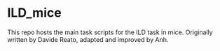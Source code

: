 # ILD_mice

This repo hosts the main task scripts for the ILD task in mice. Originally written by Davide Reato, adapted and improved by Anh.